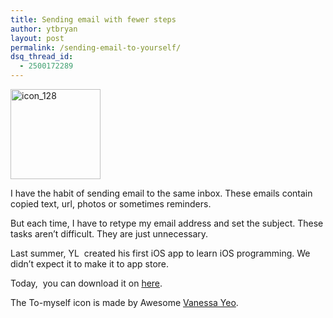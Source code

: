 ```yaml
---
title: Sending email with fewer steps
author: ytbryan
layout: post
permalink: /sending-email-to-yourself/
dsq_thread_id:
  - 2500172289
---
```

[<img class="alignnone size-full wp-image-725" alt="icon_128" src="http://ytbryan.files.wordpress.com/2013/08/icon_128.png" width="144" height="144" />][1]

I have the habit of sending email to the same inbox. These emails contain copied text, url, photos or sometimes reminders.

But each time, I have to retype my email address and set the subject. These tasks aren&#8217;t difficult. They are just unnecessary.

Last summer, YL  created his first iOS app to learn iOS programming. We didn&#8217;t expect it to make it to app store.

Today,  you can download it on [here][2].

The To-myself icon is made by Awesome [Vanessa Yeo][3].

 [1]: http://ytbryan.files.wordpress.com/2013/08/icon_128.png
 [2]: https://itunes.apple.com/sg/app/to-myself/id689773509?mt=8
 [3]: http://vanessayeo.com